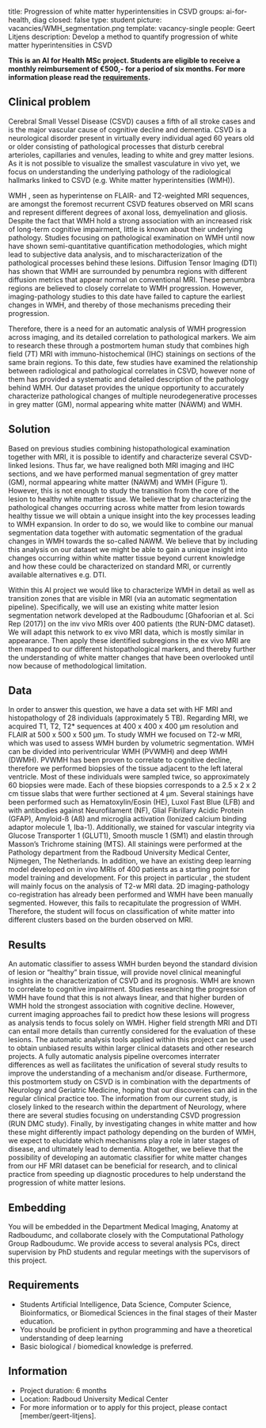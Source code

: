 title: Progression of white matter hyperintensities in CSVD
groups: ai-for-health, diag
closed: false
type: student
picture: vacancies/WMH_segmentation.png
template: vacancy-single
people: Geert Litjens
description: Develop a method to quantify progression of white matter hyperintensities in CSVD

**This is an AI for Health MSc project. Students are
eligible to receive a monthly reimbursement of €500,- for
a period of six months. For more information please read the
[requirements](https://www.ai-for-health.nl/requirements/).** 

## Clinical problem
Cerebral Small Vessel Disease (CSVD) causes a fifth of all stroke cases and is the major vascular cause of cognitive decline and dementia. CSVD is a neurological disorder present in virtually every individual aged 60 years old or older  consisting of pathological processes that disturb cerebral arterioles, capillaries and venules, leading to white and grey matter lesions. As it is not possible to visualize the smallest vasculature in vivo yet, we focus on understanding the underlying pathology of the radiological hallmarks linked to CSVD (e.g. White matter hyperintensities (WMH)). 

WMH , seen as hyperintense on FLAIR- and T2-weighted MRI sequences, are amongst the foremost recurrent CSVD features observed on MRI scans and represent different degrees of axonal loss, demyelination and gliosis. Despite the fact that WMH hold a strong association with an increased risk of long-term cognitive impairment, little is known about their underlying pathology. Studies focusing on pathological examination on WMH until now have shown semi-quantitative quantification methodologies, which might lead to subjective data analysis, and to mischaracterization of the pathological processes behind these lesions. Diffusion Tensor Imaging (DTI) has shown that WMH are surrounded by penumbra regions with different diffusion metrics that appear normal on conventional MRI. These penumbra regions are believed to closely correlate to WMH progression. However, imaging-pathology studies to this date have failed to capture the earliest changes in WMH, and thereby of those mechanisms preceding their progression.

Therefore, there is a need for an automatic analysis of WMH progression across imaging, and its detailed correlation to pathological markers. We aim to research these through a postmortem human study that combines high field (7T) MRI with immuno-histochemical (IHC) stainings on sections of the same brain regions. To this date, few studies have examined the relationship between radiological and pathological correlates in CSVD, however none of them has provided a systematic and detailed description of the pathology behind WMH. Our dataset provides the unique opportunity to accurately characterize pathological changes of multiple neurodegenerative processes in grey matter (GM), normal appearing white matter (NAWM) and WMH. 


## Solution 
Based on previous studies combining histopathological examination together with MRI, it is possible to identify and characterize several CSVD-linked lesions. Thus far, we have realigned both MRI imaging and IHC sections, and we have performed manual segmentation of grey matter (GM), normal appearing white matter (NAWM) and WMH (Figure 1). However, this is not enough to study the transition from the core of the lesion to healthy white matter tissue. We believe that by characterizing the pathological changes occurring across white matter from lesion towards healthy tissue we will obtain a unique insight into the key processes leading to WMH expansion. In order to do so, we would like to combine our manual segmentation data together with automatic segmentation of the gradual changes in WMH towards the so-called NAWM. We believe that by including this analysis on our dataset we might be able to gain a unique insight into changes occurring within white matter tissue beyond current knowledge and how these could be characterized on standard MRI, or currently available alternatives e.g. DTI.

Within this AI project we would like to characterize WMH in detail as well as transition zones that are visible in MRI (via an automatic segmentation pipeline). Specifically, we will use an existing white matter lesion segmentation network developed at the Radboudumc [Ghafoorian et al. Sci Rep (2017)] on the inv vivo MRIs over 400 patients (the RUN-DMC dataset). We will adapt this network to ex vivo MRI data, which is mostly similar in appearance. Then apply these identified subregions in the ex vivo MRI are then mapped to our different histopathological markers, and thereby further the understanding of white matter changes that have been overlooked until now because of methodological limitation.

## Data 
In order to answer this question, we have a data set with HF MRI and histopathology of 28 individuals (approximately 5 TB). Regarding MRI, we acquired T1, T2, T2* sequences at 400 x 400 x 400 µm resolution and FLAIR at 500 x 500 x 500 µm. To study WMH we focused on T2-w MRI, which was used to assess WMH burden by volumetric segmentation. WMH can be divided into periventricular WMH (PVWMH) and deep WMH (DWMH). PVWMH has been proven to correlate to cognitive decline, therefore we performed biopsies of the tissue adjacent to the left lateral ventricle. Most of these individuals were sampled twice, so approximately 60 biopsies were made. Each of these biopsies corresponds to a 2.5 x 2 x 2 cm tissue slabs that were further sectioned at 4 µm. Several stainings have been performed such as Hematoxylin/Eosin (HE), Luxol Fast Blue (LFB) and with antibodies against Neurofilament (NF), Glial Fibrillary Acidic Protein (GFAP), Amyloid-ß (Aß) and microglia activation (Ionized calcium binding adaptor molecule 1, Iba-1). Additionally, we stained for vascular integrity via Glucose Transporter 1 (GLUT1), Smooth muscle 1 (SM1) and elastin through Masson’s Trichrome staining (MTS). All stainings were performed at the Pathology department from the Radboud University Medical Center, Nijmegen, The Netherlands. In addition, we have an existing deep learning model developed on in vivo MRIs of 400 patients as a starting point for model training and development.
For this project in particular , the student will mainly focus on the analysis of T2-w MRI data. 2D imaging-pathology co-registration has already been performed and WMH have been manually segmented. However, this fails to recapitulate the progression of WMH. Therefore, the student will focus on classification of white matter into different clusters based on the burden observed on MRI.

## Results
An automatic classifier to assess WMH burden beyond the standard division of lesion or “healthy” brain tissue, will provide novel clinical meaningful insights in the characterization of CSVD and its prognosis. WMH are known to correlate to cognitive impairment. Studies researching the progression of WMH have found that this is not always linear, and that higher burden of WMH hold the strongest association with cognitive decline. However, current imaging approaches fail to predict how these lesions will progress as analysis tends to focus solely on WMH. Higher field strength MRI and DTI can entail more details than currently considered for the evaluation of these lesions. The automatic analysis tools applied within this project can be used to obtain unbiased results within larger clinical datasets and other research projects. A fully automatic analysis pipeline overcomes interrater differences as well as facilitates the unification of several study results to improve the understanding of a mechanism and/or disease. Furthermore, this postmortem study on CSVD is in combination with the departments of Neurology and Geriatric Medicine, hoping that our discoveries can aid in the regular clinical practice too. The information from our current study, is closely linked to the research within the department of Neurology, where there are several studies focusing on understanding CSVD progression (RUN DMC study). 
Finally, by investigating changes in white matter and how these might differently impact pathology depending on the burden of WMH, we expect to elucidate which mechanisms play a role in later stages of disease, and ultimately lead to dementia. Altogether, we believe that the possibility of developing an automatic classifier for white matter changes from our HF MRI dataset can be beneficial for research, and to clinical practice from speeding up diagnostic procedures to help understand the progression of white matter lesions.

## Embedding 
You will be embedded in the Department Medical Imaging, Anatomy at Radboudumc, and collaborate closely with the Computational Pathology Group Radboudumc. We provide access to several analysis PCs, direct supervision by PhD students and regular meetings with the supervisors of this project.

## Requirements 
- Students Artificial Intelligence, Data Science, Computer Science, Bioinformatics, or Biomedical Sciences in the final stages of their Master education.
- You should be proficient in python programming and have a theoretical understanding of deep learning
- Basic biological / biomedical knowledge is preferred.

## Information 
- Project duration: 6 months 
- Location: Radboud University Medical Center 
- For more information or to apply for this project, please contact [member/geert-litjens].
